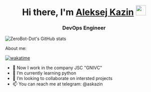 <h1 align="center">Hi there, I'm <a href="https://zerobot.ru/?utm_source=github&utm_medium=profile&utm_campaign=md" target="_blank">Aleksej Kazin</a> 
<img src="https://github.com/blackcater/blackcater/raw/main/images/Hi.gif" height="32"/></h1>
<h3 align="center">DevOps Engineer</h3>

![ZeroBot-Dot's GitHub stats](https://github-readme-stats.vercel.app/api?username=zerobot-dot&show_icons=true&theme=github_dark)

About me:

[![wakatime](https://wakatime.com/badge/user/a33412da-9f62-4574-943a-12660af2e15c.svg)](https://wakatime.com/@a33412da-9f62-4574-943a-12660af2e15c)
- 🔭 Now I work in the company JSC "GNIVС"
- 🌱 I’m currently learning python
- 👯 I’m looking to collaborate on intersted projects
- 📫 You can reach me at telegram: @askazin
